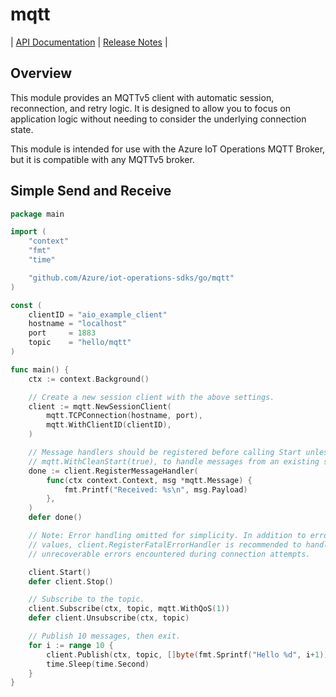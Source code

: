 # mqtt

| [API Documentation](API.md) |
[Release Notes](https://github.com/Azure/iot-operations-sdks/releases?q=go%2Fmqtt)
|

## Overview

This module provides an MQTTv5 client with automatic session, reconnection, and
retry logic. It is designed to allow you to focus on application logic without
needing to consider the underlying connection state.

This module is intended for use with the Azure IoT Operations MQTT Broker, but
it is compatible with any MQTTv5 broker.

## Simple Send and Receive

```go
package main

import (
	"context"
	"fmt"
	"time"

	"github.com/Azure/iot-operations-sdks/go/mqtt"
)

const (
	clientID = "aio_example_client"
	hostname = "localhost"
	port     = 1883
	topic    = "hello/mqtt"
)

func main() {
	ctx := context.Background()

	// Create a new session client with the above settings.
	client := mqtt.NewSessionClient(
		mqtt.TCPConnection(hostname, port),
		mqtt.WithClientID(clientID),
	)

	// Message handlers should be registered before calling Start unless using
	// mqtt.WithCleanStart(true), to handle messages from an existing session.
	done := client.RegisterMessageHandler(
		func(ctx context.Context, msg *mqtt.Message) {
			fmt.Printf("Received: %s\n", msg.Payload)
		},
	)
	defer done()

	// Note: Error handling omitted for simplicity. In addition to error return
	// values, client.RegisterFatalErrorHandler is recommended to handle any
	// unrecoverable errors encountered during connection attempts.

	client.Start()
	defer client.Stop()

	// Subscribe to the topic.
	client.Subscribe(ctx, topic, mqtt.WithQoS(1))
	defer client.Unsubscribe(ctx, topic)

	// Publish 10 messages, then exit.
	for i := range 10 {
		client.Publish(ctx, topic, []byte(fmt.Sprintf("Hello %d", i+1)))
		time.Sleep(time.Second)
	}
}
```
